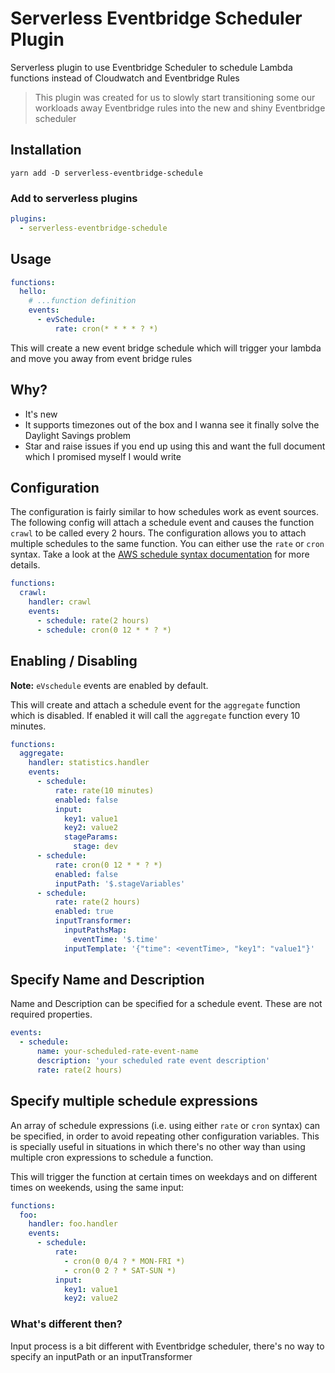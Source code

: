 # Serverless Eventbridge Scheduler Plugin

Serverless plugin to use Eventbridge Scheduler to schedule Lambda functions instead of Cloudwatch and Eventbridge Rules

> This plugin was created for us to slowly start transitioning some our workloads away Eventbridge rules into the new and shiny Eventbridge scheduler

## Installation

```bashrc
yarn add -D serverless-eventbridge-schedule
```

### Add to serverless plugins

```yaml
plugins:
  - serverless-eventbridge-schedule
```

## Usage

```yaml
functions:
  hello:
    # ...function definition
    events:
      - evSchedule:
          rate: cron(* * * * ? *)
```

This will create a new event bridge schedule which will trigger your lambda and move you away from event bridge rules

## Why?

* It's new
* It supports timezones out of the box and I wanna see it finally solve the Daylight Savings problem
* Star and raise issues if you end up using this and want the full document which I promised myself I would write

## Configuration

The configuration is fairly similar to how schedules work as event sources. The following config will attach a schedule event and causes the function `crawl` to be called every 2 hours. The configuration allows you to attach multiple schedules to the same function. You can either use the `rate` or `cron` syntax. Take a look at the [AWS schedule syntax documentation](http://docs.aws.amazon.com/AmazonCloudWatch/latest/events/ScheduledEvents.html) for more details.

```yaml
functions:
  crawl:
    handler: crawl
    events:
      - schedule: rate(2 hours)
      - schedule: cron(0 12 * * ? *)
```

## Enabling / Disabling

**Note:** `eVschedule` events are enabled by default.

This will create and attach a schedule event for the `aggregate` function which is disabled. If enabled it will call
the `aggregate` function every 10 minutes.

```yaml
functions:
  aggregate:
    handler: statistics.handler
    events:
      - schedule:
          rate: rate(10 minutes)
          enabled: false
          input:
            key1: value1
            key2: value2
            stageParams:
              stage: dev
      - schedule:
          rate: cron(0 12 * * ? *)
          enabled: false
          inputPath: '$.stageVariables'
      - schedule:
          rate: rate(2 hours)
          enabled: true
          inputTransformer:
            inputPathsMap:
              eventTime: '$.time'
            inputTemplate: '{"time": <eventTime>, "key1": "value1"}'
```

## Specify Name and Description

Name and Description can be specified for a schedule event. These are not required properties.

```yaml
events:
  - schedule:
      name: your-scheduled-rate-event-name
      description: 'your scheduled rate event description'
      rate: rate(2 hours)
```

## Specify multiple schedule expressions

An array of schedule expressions (i.e. using either `rate` or `cron` syntax) can be specified, in order to avoid repeating other configuration variables.
This is specially useful in situations in which there's no other way than using multiple cron expressions to schedule a function.

This will trigger the function at certain times on weekdays and on different times on weekends, using the same input:

```yaml
functions:
  foo:
    handler: foo.handler
    events:
      - schedule:
          rate:
            - cron(0 0/4 ? * MON-FRI *)
            - cron(0 2 ? * SAT-SUN *)
          input:
            key1: value1
            key2: value2
```

### What's different then?

Input process is a bit different with Eventbridge scheduler, there's no way to specify an inputPath or an inputTransformer
